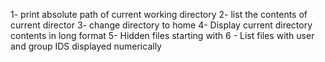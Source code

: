 1- print absolute path of current working directory
2- list the contents of current director
3- change directory to home
4- Display current directory contents in long format
5- Hidden files starting with
6 - List files with user and group IDS displayed numerically
